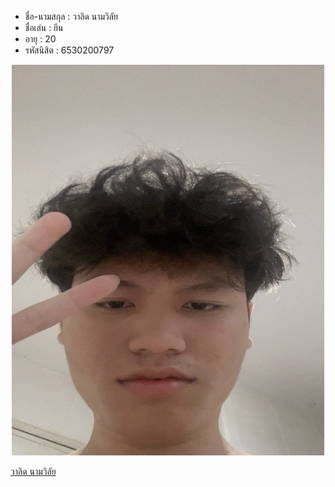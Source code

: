- ชื่อ-นามสกุล : วาลิด นามวิลัย
- ชื่อเล่น : ยีน
- อายุ : 20
- รหัสนิสิต : 6530200797

<p align="center">
  <img src="P001.jpg" width="500" height="625" alt="student">
</p>

[วาลิด นามวิลัย](https://9Jell.github.io/)
